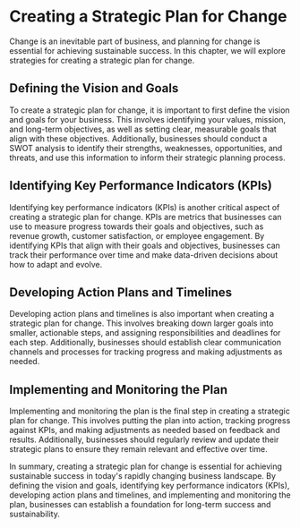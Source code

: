 Creating a Strategic Plan for Change
====================================================================

Change is an inevitable part of business, and planning for change is essential for achieving sustainable success. In this chapter, we will explore strategies for creating a strategic plan for change.

Defining the Vision and Goals
-----------------------------

To create a strategic plan for change, it is important to first define the vision and goals for your business. This involves identifying your values, mission, and long-term objectives, as well as setting clear, measurable goals that align with these objectives. Additionally, businesses should conduct a SWOT analysis to identify their strengths, weaknesses, opportunities, and threats, and use this information to inform their strategic planning process.

Identifying Key Performance Indicators (KPIs)
---------------------------------------------

Identifying key performance indicators (KPIs) is another critical aspect of creating a strategic plan for change. KPIs are metrics that businesses can use to measure progress towards their goals and objectives, such as revenue growth, customer satisfaction, or employee engagement. By identifying KPIs that align with their goals and objectives, businesses can track their performance over time and make data-driven decisions about how to adapt and evolve.

Developing Action Plans and Timelines
-------------------------------------

Developing action plans and timelines is also important when creating a strategic plan for change. This involves breaking down larger goals into smaller, actionable steps, and assigning responsibilities and deadlines for each step. Additionally, businesses should establish clear communication channels and processes for tracking progress and making adjustments as needed.

Implementing and Monitoring the Plan
------------------------------------

Implementing and monitoring the plan is the final step in creating a strategic plan for change. This involves putting the plan into action, tracking progress against KPIs, and making adjustments as needed based on feedback and results. Additionally, businesses should regularly review and update their strategic plans to ensure they remain relevant and effective over time.

In summary, creating a strategic plan for change is essential for achieving sustainable success in today's rapidly changing business landscape. By defining the vision and goals, identifying key performance indicators (KPIs), developing action plans and timelines, and implementing and monitoring the plan, businesses can establish a foundation for long-term success and sustainability.
